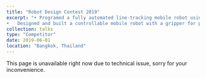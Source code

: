```yaml
---
title: "Robot Design Contest 2019"
excerpt: "•	Programed a fully automated line-tracking mobile robot using a PID controller. <br/>
•	Designed and built a controllable mobile robot with a gripper for performing pick and place tasks.<br/><br/> <img src='/images/talks_images/rdc1.jpg' width='450' height='450'><br/> <img src='/images/talks_images/rdc2.jpg' width='450' height='450'>"
collection: talks
type: "Competitor"
date: 2019-06-01
location: "Bangkok, Thailand"
---
```

This page is unavailable right now due to technical issue, sorry for your inconvenience.